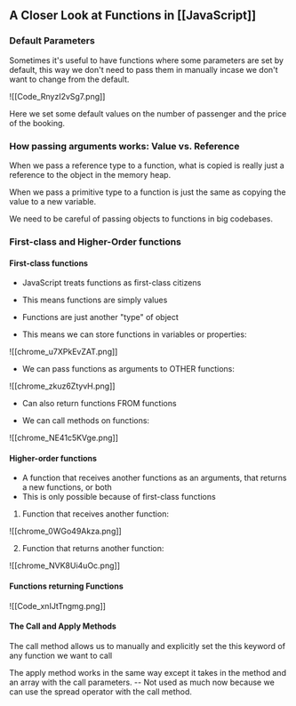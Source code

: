 ## A Closer Look at Functions in [[JavaScript]]
### Default Parameters
Sometimes it's useful to have functions where some parameters are set by default, this way we don't need to pass them in manually incase we don't want to change from the default.

![[Code_RnyzI2vSg7.png]]

Here we set some default values on the number of passenger and the price of the booking.

### How passing arguments works: Value vs. Reference
When we pass a reference type to a function, what is copied is really just a reference to the object in the memory heap. 

When we pass a primitive type to a function is just the same as copying the value to a new variable.

We need to be careful of passing objects to functions in big codebases.

### First-class and Higher-Order functions
#### First-class functions
- JavaScript treats functions as first-class citizens
- This means functions are simply values
- Functions are just another "type" of object

- This means we can store functions in variables or properties:

![[chrome_u7XPkEvZAT.png]]
- We can pass functions as arguments to OTHER functions:

![[chrome_zkuz6ZtyvH.png]]

- Can also return functions FROM functions

- We can call methods on functions:

![[chrome_NE41c5KVge.png]]

#### Higher-order functions
- A function that receives another functions as an arguments, that returns a new functions, or both
- This is only possible because of first-class functions

1) Function that receives another function:

![[chrome_0WGo49Akza.png]]

2) Function that returns another function:

![[chrome_NVK8Ui4uOc.png]]

#### Functions returning Functions

![[Code_xnIJtTngmg.png]]

#### The Call and Apply Methods
The call method allows us to manually and explicitly set the this keyword of any function we want to call

The apply method works in the same way except it takes in the method and an array with the call parameters. -- Not used as much now because we can use the spread operator with the call method.